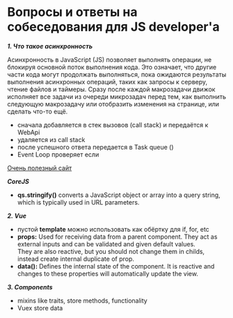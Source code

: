 # Вопросы и ответы на собеседования для JS developer'a

***1. Что такое асинхронность***

  Асинхронность в JavaScript (JS) позволяет выполнять операции, не блокируя основной поток выполнения кода. Это означает, что другие части кода могут продолжать выполняться, пока ожидаются результаты выполнения асинхронных операций, таких как запросы к серверу, чтение файлов и таймеры. 
  Сразу после каждой макрозадачи движок исполняет все задачи из очереди микрозадач перед тем, как выполнить следующую макрозадачу или отобразить изменения на странице, или сделать что-то ещё.
  - сначала добавляется в стек вызовов (call stack) и передаётся к WebApi
  - удаляется из call stack
  - после успешного ответа передается в Task queue ()
  - Event Loop проверяет если 

  [Очень полезный сайт](https://learn.javascript.ru/event-loop)

***CoreJS***
- **qs.stringify()** converts a JavaScript object or array into a query string, which is typically used in URL parameters.
  
***2. Vue***
- пустой **template** можно использовать как обёртку для if, for, etc
- **props:** Used for receiving data from a parent component. They act as external inputs and can be validated and given default values.\
  They are also reactive, but you should not change them in childs, instead create internal duplicate of prop.
- **data():** Defines the internal state of the component. It is reactive and changes to these properties will automatically update the view.

***3. Components***
- mixins like traits, store methods, functionality
- Vuex store data

  

